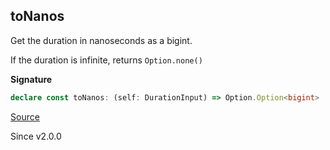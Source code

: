 ## toNanos

Get the duration in nanoseconds as a bigint.

If the duration is infinite, returns `Option.none()`

**Signature**

```ts
declare const toNanos: (self: DurationInput) => Option.Option<bigint>
```

[Source](https://github.com/Effect-TS/effect/tree/main/packages/effect/src/Duration.ts#L362)

Since v2.0.0